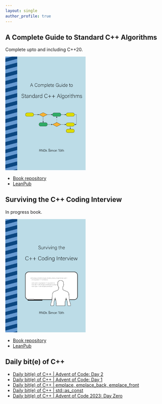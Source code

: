 ```yaml
---
layout: single
author_profile: true
---
```


## A Complete Guide to Standard C++ Algorithms

Complete upto and including C++20.

[<img src="assets/images/book_algorithms_cover.png" width="50%">](https://leanpub.com/cpp-algorithms-guide)

- [Book repository](https://github.com/HappyCerberus/book-cpp-algorithms)
- [LeanPub](https://leanpub.com/cpp-algorithms-guide)

## Surviving the C++ Coding Interview

In progress book.

[<img src="assets/images/book_coding_interview_cover.png" width="50%">](https://leanpub.com/cpp-coding-interview)

- [Book repository](https://leanpub.com/cpp-coding-interview)
- [LeanPub](https://leanpub.com/cpp-coding-interview)

## Daily bit(e) of C++

<ul>
<!-- SUBSTACK:START --><li><a href="https://simontoth.substack.com/p/daily-bite-of-c-advent-of-code-day-e49">Daily bit&lpar;e&rpar; of C++ | Advent of Code: Day 2</a></li><li><a href="https://simontoth.substack.com/p/daily-bite-of-c-advent-of-code-day">Daily bit&lpar;e&rpar; of C++ | Advent of Code: Day 1</a></li><li><a href="https://simontoth.substack.com/p/daily-bite-of-c-emplace-emplace_back">Daily bit&lpar;e&rpar; of C++ | emplace, emplace_back, emplace_front</a></li><li><a href="https://simontoth.substack.com/p/daily-bite-of-c-stdas_const">Daily bit&lpar;e&rpar; of C++ | std::as_const</a></li><li><a href="https://simontoth.substack.com/p/daily-bite-of-c-advent-of-code-2023">Daily bit&lpar;e&rpar; of C++ | Advent of Code 2023: Day Zero</a></li><!-- SUBSTACK:END -->
</ul>